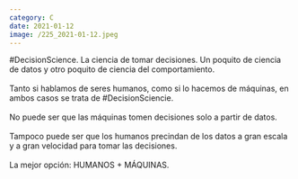 ```yaml
--- 
category: C 
date: 2021-01-12 
image: /225_2021-01-12.jpeg 
--- 
```


#DecisionScience. La ciencia de tomar decisiones. Un poquito de ciencia de datos y otro poquito de ciencia del comportamiento. <br><br>Tanto si hablamos de seres humanos, como si lo hacemos de máquinas, en ambos casos se trata de #DecisionSciencie. <br><br>No puede ser que las máquinas tomen decisiones solo a partir de datos. <br><br>Tampoco puede ser que los humanos precindan de los datos a gran escala y a gran velocidad para tomar las decisiones.<br><br>La mejor opción: HUMANOS + MÁQUINAS.